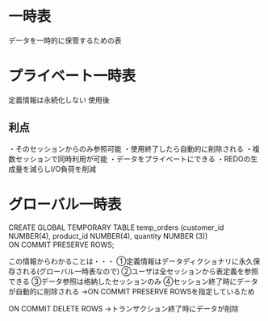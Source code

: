 # 一時表
データを一時的に保管するための表


# プライベート一時表
定義情報は永続化しない
使用後

## 利点
・そのセッションからのみ参照可能
・使用終了したら自動的に削除される
・複数セッションで同時利用が可能
・データをプライベートにできる
・REDOの生成量を減らしI/O負荷を削減
# グローバル一時表

CREATE GLOBAL TEMPORARY TABLE temp_orders (customer_id NUMBER(4), product_id NUMBER(4), quantity NUMBER (3))  
ON COMMIT PRESERVE ROWS;

この情報からわかることは・・・
①定義情報はデータディクショナリに永久保存される(グローバル一時表なので)
②ユーザは全セッションから表定義を参照できる
③データ参照は格納したセッションのみ
④セッション終了時にデータが自動的に削除される
→ON COMMIT PRESERVE ROWSを指定しているため

ON COMMIT DELETE ROWS
→トランザクション終了時にデータが削除